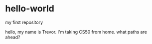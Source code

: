 # hello-world
my first repository

hello, my name is Trevor. I'm taking CS50 from home.
what paths are ahead?

